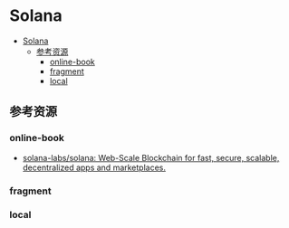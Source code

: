 # Solana

<!--ts-->
* [Solana](#solana)
   * [参考资源](#参考资源)
      * [online-book](#online-book)
      * [fragment](#fragment)
      * [local](#local)

<!-- Created by https://github.com/ekalinin/github-markdown-toc -->
<!-- Added by: runner, at: Sat Jul 16 09:37:18 UTC 2022 -->

<!--te-->

## 参考资源

### online-book

- [solana-labs/solana: Web-Scale Blockchain for fast, secure, scalable, decentralized apps and marketplaces.](https://github.com/solana-labs/solana)

### fragment

### local
